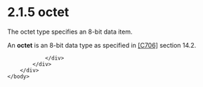 <html dir="LTR" xmlns:mshelp="http://msdn.microsoft.com/mshelp" xmlns:ddue="http://ddue.schemas.microsoft.com/authoring/2003/5" xmlns:xlink="http://www.w3.org/1999/xlink" xmlns:tool="http://www.microsoft.com/tooltip">
    <head>
        <meta http-equiv="Content-Type" content="text/html; CHARSET=utf-8"></meta>
        <meta name="save" content="history"></meta>
        <title>2.1.5 octet</title>
        <xml>
            <mshelp:toctitle title="2.1.5 octet"></mshelp:toctitle>
            <mshelp:rltitle title="[MS-DTYP]: octet"></mshelp:rltitle>
            <mshelp:keyword index="A" term="a3bd8ab1-1d40-44be-8c30-dddae7183e31"></mshelp:keyword>
            <mshelp:attr name="DCSext.ContentType" value="open specification"></mshelp:attr>
            <mshelp:attr name="AssetID" value="a3bd8ab1-1d40-44be-8c30-dddae7183e31"></mshelp:attr>
            <mshelp:attr name="TopicType" value="kbRef"></mshelp:attr>
            <mshelp:attr name="DCSext.Title" value="[MS-DTYP]: octet" />
        </xml>
    </head>
    <body>
        <div id="header">
            <h1 class="heading">2.1.5 octet</h1>
        </div>
        <div id="mainSection">
            <div id="mainBody">
                <div id="allHistory" class="saveHistory"></div>
                <div id="sectionSection0" class="section" name="collapseableSection">
                    

<p>The octet type specifies an 8-bit data item.</p>

<p>An <b>octet</b> is an 8-bit data type as specified in <a href="https://go.microsoft.com/fwlink/?LinkId=89824">[C706]</a> section 14.2.</p>


                </div>
            </div>
        </div>
    </body>
</html>